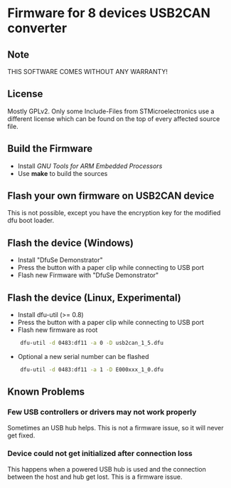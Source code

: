Firmware for 8 devices USB2CAN converter
========================================

Note
----
THIS SOFTWARE COMES WITHOUT ANY WARRANTY!


License
-------
Mostly GPLv2. Only some Include-Files from STMicroelectronics use a different license which can be found on the top of every affected source file.


Build the Firmware
------------------
* Install *GNU Tools for ARM Embedded Processors*
* Use **make** to build the sources


Flash your own firmware on USB2CAN device
-----------------------------------------
This is not possible, except you have the encryption key for the modified dfu boot loader.


Flash the device (Windows)
--------------------------
* Install "DfuSe Demonstrator"
* Press the button with a paper clip while connecting to USB port
* Flash new Firmware with "DfuSe Demonstrator"


Flash the device (Linux, Experimental)
--------------------------------------
* Install dfu-util (>= 0.8)
* Press the button with a paper clip while connecting to USB port
* Flash new firmware as root

```Bash
    dfu-util -d 0483:df11 -a 0 -D usb2can_1_5.dfu
```
* Optional a new serial number can be flashed

```Bash
    dfu-util -d 0483:df11 -a 1 -D E000xxx_1_0.dfu
```


Known Problems
--------------
### Few USB controllers or drivers may not work properly
Sometimes an USB hub helps. This is not a firmware issue, so it will never get fixed.

### Device could not get initialized after connection loss
This happens when a powered USB hub is used and the connection between the host and hub get lost. This is a firmware issue.
